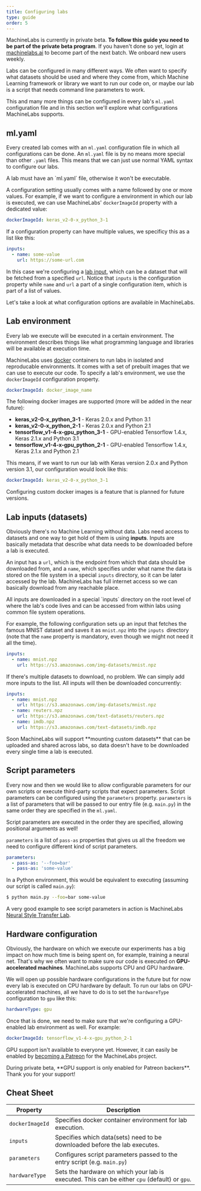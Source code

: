 ```yaml
---
title: Configuring labs
type: guide
order: 5
---
```


<p class="tip">MachineLabs is currently in private beta. <strong>To follow this guide you need to be part of the private beta program</strong>. If you haven't done so yet, login at <a href="https://machinelabs.ai/editor" title="MachineLabs Editor">machinelabs.ai</a> to become part of the next batch. We onboard new users weekly.</p>

Labs can be configured in many different ways. We often want to specify what datasets should be used and where they come from, which Machine Learning framework or library we want to run our code on, or maybe our lab is a script that needs command line parameters to work.

This and many more things can be configured in every lab's `ml.yaml` configuration file and in this section we'll explore what configurations MachineLabs supports.

## ml.yaml

Every created lab comes with an `ml.yaml` configuration file in which all configurations can be done. An `ml.yaml` file is by no means more special than other `.yaml` files. This means that we can just use normal YAML syntax to configure our labs.

<p class="tip">A lab must have an `ml.yaml` file, otherwise it won't be executable.</p>

A configuration setting usually comes with a name followed by one or more values. For example, if we want to configure a environment in which our lab is executed, we can use MachineLabs' `dockerImageId` property with a dedicated value:

```yaml
dockerImageId: keras_v2-0-x_python_3-1
```

If a configuration property can have multiple values, we specificy this as a list like this:

```yaml
inputs:
  - name: some-value
    url: https://some-url.com
```

In this case we're configuring a [lab input](#lab-inputs), which can be a dataset that will be fetched from a specified `url`. Notice that `inputs` is the configuration property while `name` and `url` a part of a single configuration item, which is part of a list of values.

Let's take a look at what configuration options are available in MachineLabs.

## Lab environment

Every lab we execute will be executed in a certain environment. The environment describes things like what programming language and libraries will be available at execution time.

MachineLabs uses [docker](https://docker.com) containers to run labs in isolated and reproducable environments. It comes with a set of prebuilt images that we can use to execute our code. To specify a lab's environment, we use the `dockerImageId` configuration property.

```yaml
dockerImageId: docker_image_name
```

The following docker images are supported (more will be added in the near future):

- **keras_v2-0-x_python_3-1** - Keras 2.0.x and Python 3.1
- **keras_v2-0-x_python_2-1** - Keras 2.0.x and Python 2.1
- **tensorflow_v1-4-x-gpu_python_3-1** - GPU-enabled Tensorflow 1.4.x, Keras 2.1.x and Python 3.1
- **tensorflow_v1-4-x-gpu_python_2-1** - GPU-enabled Tensorflow 1.4.x, Keras 2.1.x and Python 2.1

This means, if we want to run our lab with Keras version 2.0.x and Python version 3.1, our configuration would look like this:

```yaml
dockerImageId: keras_v2-0-x_python_3-1
```

Configuring custom docker images is a feature that is planned for future versions.

## Lab inputs (datasets)

Obviously there's no Machine Learning without data. Labs need access to datasets and one way to get hold of them is using **inputs**. Inputs are basically metadata that describe what data needs to be downloaded before a lab is executed.

An input has a `url`, which is the endpoint from which that data should be downloaded from, and a `name`, which specifies under what name the data is stored on the file system in a special `inputs` directory, so it can be later accessed by the lab. MachineLabs has full internet access so we can basically download from any reachable place.

<p class="tip">All inputs are downloaded in a special `inputs` directory on the root level of where the lab's code lives and can be accessed from within labs using common file system operations.</p>

For example, the following configuration sets up an input that fetches the famous MNIST dataset and saves it as `mnist.npz` into the `inputs `directory (note that the `name` property is mandatory, even though we might not need it all the time).

```yaml
inputs:
  - name: mnist.npz
    url: https://s3.amazonaws.com/img-datasets/mnist.npz
```

If there's multiple datasets to download, no problem. We can simply add more inputs to the list. All inputs will then be downloaded concurrently:

```yaml
inputs:
  - name: mnist.npz
    url: https://s3.amazonaws.com/img-datasets/mnist.npz
  - name: reuters.npz
    url: https://s3.amazonaws.com/text-datasets/reuters.npz
  - name: imdb.npz
    url: https://s3.amazonaws.com/text-datasets/imdb.npz
```

<p class="tip">Soon MachineLabs will support **mounting custom datasets** that can be uploaded and shared across labs, so data doesn't have to be downloaded every single time a lab is executed.</p>

## Script parameters

Every now and then we would like to allow configurable parameters for our own scripts or execute third-party scripts that expect parameters. Script parameters can be configured using the `parameters` property. `parameters` is a list of parameters that will be passed to our entry file (e.g. `main.py`) in the same order they are specified in the `ml.yaml`.

<p class="tip">Script parameters are executed in the order they are specified, allowing positional arguments as well!</p>

`parameters` is a list of `pass-as` properties that gives us all the freedom we need to configure different kind of script parameters.

```yaml
parameters:
  - pass-as: '--foo=bar'
  - pass-as: 'some-value'
```

In a Python environment, this would be equivalent to executing (assuming our script is called `main.py`):

```sh
$ python main.py --foo=bar some-value 
```

A very good example to see script parameters in action is MachineLabs [Neural Style Transfer Lab](https://machinelabs.ai/editor/rJQrQ5wjZ/1506415557004-HkTTQ5Dob?file=ml.yaml&tab=editor). 

## Hardware configuration

Obviously, the hardware on which we execute our experiments has a big impact on how much time is being spent on, for example, training a neural net. That's why we often want to make sure our code is executed on **GPU-accelerated machines**. MachineLabs supports CPU and GPU hardware.

We will open up possible hardware configurations in the future but for now every lab is executed on CPU hardware by default. To run our labs on GPU-accelerated machines, all we have to do is to set the `hardwareType` configuration to `gpu` like this:

```yaml
hardwareType: gpu
```
Once that is done, we need to make sure that we're configuring a GPU-enabled lab environment as well. For example:

```yaml
dockerImageId: tensorflow_v1-4-x-gpu_python_2-1
```

GPU support isn't available to everyone yet. However, it can easily be enabled by [becoming a Patreon](https://www.patreon.com/machinelabs) for the MachineLabs project.

<p class="tip">During private beta, **GPU support is only enabled for Patreon backers**. Thank you for your support!</p>

## Cheat Sheet

| Property        | Description |
| ------------- |-------------|
| `dockerImageId`      | Specifies docker container environment for lab execution. |
| `inputs`      | Specifies which data(sets) need to be downloaded before the lab executes.|
| `parameters` | Configures script parameters passed to the entry script (e.g. `main.py`)     |
| `hardwareType` | Sets the hardware on which your lab is executed. This can be either `cpu` (default) or `gpu`. |

